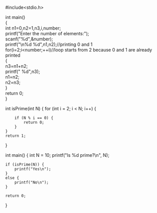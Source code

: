 #include<stdio.h>   

int main()    
{    
 int n1=0,n2=1,n3,i,number;    
 printf("Enter the number of elements:");    
 scanf("%d",&number);    
 printf("\n%d %d",n1,n2);//printing 0 and 1    
 for(i=2;i<number;++i)//loop starts from 2 because 0 and 1 are already printed    
 {    
  n3=n1+n2;    
  printf(" %d",n3);    
  n1=n2;    
  n2=n3;    
 }  
  return 0;  
 }  

   int isPrime(int N) {
    for (int i = 2; i < N; i++) {

        if (N % i == 0) {
            return 0;
        }
    }
    return 1;
}

int main() {
    int N = 10;
    printf("Is %d prime?\n", N);

    if (isPrime(N)) {
        printf("Yes\n");
    }
    else {
        printf("No\n");
    }

    return 0;
}
